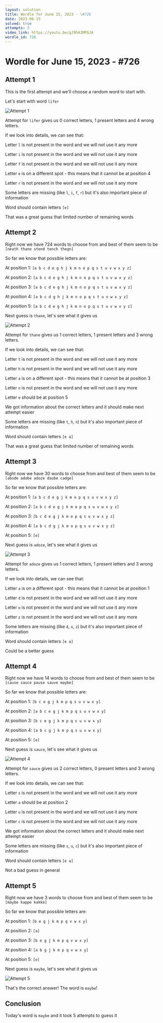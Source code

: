 ```yaml
---
layout: solution
title: Wordle for June 15, 2023 - \#726
date: 2023-06-15
solved: true
attempts: 5
video_link: https://youtu.be/gJ9hHJMPGJA
wordle_id: 726
---
```


# Wordle for June 15, 2023 - \#726

## Attempt 1

This is the first attempt and we'll choose a random word to start with.

Let's start with word `lifer`

![Attempt 1](2023-06-15/attempt-1.png)

Attempt for `lifer` gives us 0 correct letters, 1 present letters and 4 wrong letters.

If we look into details, we can see that:

Letter `l` is not present in the word and we will not use it any more

Letter `i` is not present in the word and we will not use it any more

Letter `f` is not present in the word and we will not use it any more

Letter `e` is on a different spot - this means that it cannot be at position 4

Letter `r` is not present in the word and we will not use it any more

Some letters are missing (like `l`, `i`, `f`, `r`) but it's also important piece of information

Word should contain letters `[e]`

That was a great guess that limited number of remaining words



## Attempt 2

Right now we have 724 words to choose from and best of them seem to be `[neath thane stend tench thegn]`

So far we know that possible letters are:

At position 1: `[a b c d e g h j k m n o p q s t u v w x y z]`

At position 2: `[a b c d e g h j k m n o p q s t u v w x y z]`

At position 3: `[a b c d e g h j k m n o p q s t u v w x y z]`

At position 4: `[a b c d g h j k m n o p q s t u v w x y z]`

At position 5: `[a b c d e g h j k m n o p q s t u v w x y z]`

Next guess is `thane`, let's see what it gives us

![Attempt 2](2023-06-15/attempt-2.png)

Attempt for `thane` gives us 1 correct letters, 1 present letters and 3 wrong letters.

If we look into details, we can see that:

Letter `t` is not present in the word and we will not use it any more

Letter `h` is not present in the word and we will not use it any more

Letter `a` is on a different spot - this means that it cannot be at position 3

Letter `n` is not present in the word and we will not use it any more

Letter `e` should be at position 5

We got information about the correct letters and it should make next attempt easier

Some letters are missing (like `t`, `h`, `n`) but it's also important piece of information

Word should contain letters `[e a]`

That was a great guess that limited number of remaining words



## Attempt 3

Right now we have 30 words to choose from and best of them seem to be `[abode adobe adoze daube cadge]`

So far we know that possible letters are:

At position 1: `[a b c d e g j k m o p q s u v w x y z]`

At position 2: `[a b c d e g j k m o p q s u v w x y z]`

At position 3: `[b c d e g j k m o p q s u v w x y z]`

At position 4: `[a b c d g j k m o p q s u v w x y z]`

At position 5: `[e]`

Next guess is `adoze`, let's see what it gives us

![Attempt 3](2023-06-15/attempt-3.png)

Attempt for `adoze` gives us 1 correct letters, 1 present letters and 3 wrong letters.

If we look into details, we can see that:

Letter `a` is on a different spot - this means that it cannot be at position 1

Letter `d` is not present in the word and we will not use it any more

Letter `o` is not present in the word and we will not use it any more

Letter `z` is not present in the word and we will not use it any more

Some letters are missing (like `d`, `o`, `z`) but it's also important piece of information

Word should contain letters `[e a]`

Could be a better guess



## Attempt 4

Right now we have 14 words to choose from and best of them seem to be `[cause sauce pause sauve maybe]`

So far we know that possible letters are:

At position 1: `[b c e g j k m p q s u v w x y]`

At position 2: `[a b c e g j k m p q s u v w x y]`

At position 3: `[b c e g j k m p q s u v w x y]`

At position 4: `[a b c g j k m p q s u v w x y]`

At position 5: `[e]`

Next guess is `sauce`, let's see what it gives us

![Attempt 4](2023-06-15/attempt-4.png)

Attempt for `sauce` gives us 2 correct letters, 0 present letters and 3 wrong letters.

If we look into details, we can see that:

Letter `s` is not present in the word and we will not use it any more

Letter `a` should be at position 2

Letter `u` is not present in the word and we will not use it any more

Letter `c` is not present in the word and we will not use it any more

We got information about the correct letters and it should make next attempt easier

Some letters are missing (like `s`, `u`, `c`) but it's also important piece of information

Word should contain letters `[e a]`

Not a bad guess in general



## Attempt 5

Right now we have 3 words to choose from and best of them seem to be `[maybe kappe kakke]`

So far we know that possible letters are:

At position 1: `[b e g j k m p q v w x y]`

At position 2: `[a]`

At position 3: `[b e g j k m p q v w x y]`

At position 4: `[a b g j k m p q v w x y]`

At position 5: `[e]`

Next guess is `maybe`, let's see what it gives us

![Attempt 5](2023-06-15/attempt-5.png)

That's the correct answer! The word is `maybe`!

## Conclusion

Today's word is `maybe` and it took 5 attempts to guess it

